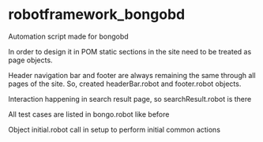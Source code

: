# robotframework_bongobd
Automation script made for bongobd

In order to design it in POM static sections in the site need to be treated as page objects.

Header navigation bar and footer are always remaining the same through all pages of the site. So, created headerBar.robot and footer.robot objects.

Interaction happening in search result page, so searchResult.robot is there 

All test cases are listed in bongo.robot like before

Object initial.robot call in setup to perform initial common actions
